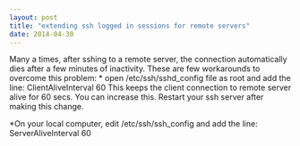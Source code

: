 ```yaml
---
layout: post
title: "extending ssh logged in sessions for remote servers"
date: 2014-04-30
---
```

<div dir="ltr" style="text-align: left;" trbidi="on">Many a times, after sshing to a remote server, the connection automatically dies after a few minutes of inactivity. These are few workarounds to overcome this problem:  
* open /etc/ssh/sshd_config file as root and add the line:  
ClientAliveInterval 60  
This keeps the client connection to remote server alive for 60 secs. You can increase this. Restart your ssh server after making this change.  

*On your local computer, edit /etc/ssh/ssh_config and add the line:  
ServerAliveInterval 60</div>

